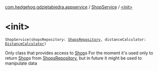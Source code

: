 [com.hedgehog.gdzietabiedra.appservice](../index.md) / [ShopService](index.md) / [&lt;init&gt;](./-init-.md)

# &lt;init&gt;

`ShopService(shopsRepository: `[`ShopsRepository`](../../com.hedgehog.gdzietabiedra.data.repository.shops/-shops-repository/index.md)`, distanceCalculator: `[`DistanceCalculator`](../-distance-calculator/index.md)`)`

Only class that provides access to [Shop](../../com.hedgehog.gdzietabiedra.domain/-shop/index.md)s
For the moment it's used only to return [Shop](../../com.hedgehog.gdzietabiedra.domain/-shop/index.md)s from [ShopsRepository](../../com.hedgehog.gdzietabiedra.data.repository.shops/-shops-repository/index.md), but in future it might be used to manipulate data

